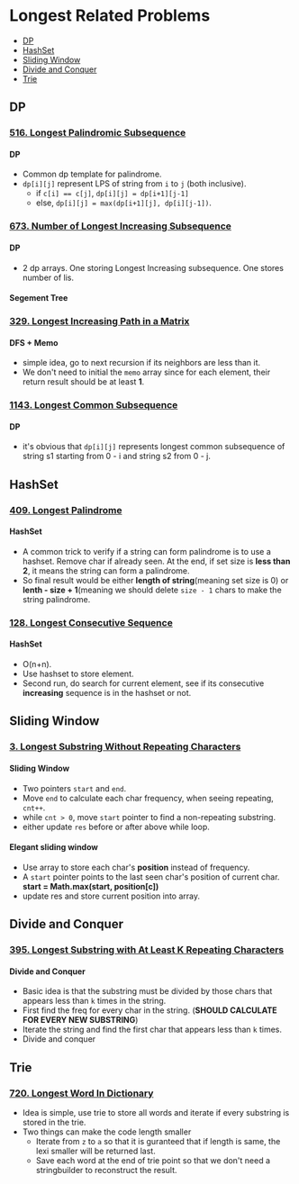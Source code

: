 # Longest Related Problems

* [DP](#dp)
* [HashSet](#hashset)
* [Sliding Window](#sliding-window)
* [Divide and Conquer](#divide-and-conquer)
* [Trie](#trie)

## DP
### [516. Longest Palindromic Subsequence]()
#### DP
- Common dp template for palindrome.
- `dp[i][j]` represent LPS of string from `i` to `j` (both inclusive).
  - if `c[i] == c[j]`, `dp[i][j] = dp[i+1][j-1]`
  - else, `dp[i][j] = max(dp[i+1][j], dp[i][j-1])`.
  
### [673. Number of Longest Increasing Subsequence](https://github.com/weltond/DataStructure/blob/master/LeetCode/dp/673-Number-of-Longest-Increasing-Subsequence.md)
#### DP
- 2 dp arrays. One storing Longest Increasing subsequence. One stores number of lis.

#### Segement Tree

### [329. Longest Increasing Path in a Matrix](https://github.com/weltond/DataStructure/blob/master/LeetCode/recursion/Lc329LongestIncreasingPathInAMatrix.java)
#### DFS + Memo
- simple idea, go to next recursion if its neighbors are less than it. 
- We don't need to initial the `memo` array since for each element, their return result should be at least **1**.

### [1143. Longest Common Subsequence]()
#### DP
- it's obvious that `dp[i][j]` represents longest common subsequence of string s1 starting from 0 - i and string s2 from 0 - j. 

## HashSet
### [409. Longest Palindrome](https://github.com/weltond/DataStructure/blob/master/LeetCode/hashmap/409-Longest-Palindrome.md) 

#### HashSet
  - A common trick to verify if a string can form palindrome is to use a hashset. Remove char if already seen. At the end, if set size is **less than 2**, it means the string can form a palindrome.
  - So final result would be either **length of string**(meaning set size is 0) or **lenth - size + 1**(meaning we should delete `size - 1` chars to make the string palindrome.
  
### [128. Longest Consecutive Sequence](https://github.com/weltond/DataStructure/blob/master/LeetCode/unionfind/Lc128LongestConsecutiveSequence.java)
#### HashSet
- O(n+n).
- Use hashset to store element.
- Second run, do search for current element, see if its consecutive **increasing** sequence is in the hashset or not.

## Sliding Window
### [3. Longest Substring Without Repeating Characters]()

####  Sliding Window
  - Two pointers `start` and `end`.
  - Move `end` to calculate each char frequency, when seeing repeating, `cnt++`.
  - while `cnt > 0`, move `start` pointer to find a non-repeating substring.
  - either update `res` before or after above while loop.
#### Elegant sliding window
  - Use array to store each char's **position** instead of frequency.
  - A `start` pointer points to the last seen char's position of current char. **start = Math.max(start, position[c])**
  - update res and store current position into array.
  
## Divide and Conquer
### [395. Longest Substring with At Least K Repeating Characters](https://github.com/weltond/DataStructure/blob/master/LeetCode/string/395-Longest-Substring-with-At-Least%20K-Repeating-Characters.md)

#### Divide and Conquer
  - Basic idea is that the substring must be divided by those chars that appears less than `k` times in the string.
  - First find the freq for every char in the string. (**SHOULD CALCULATE FOR EVERY NEW SUBSTRING**)
  - Iterate the string and find the first char that appears less than `k` times.
  - Divide and conquer

## Trie
### [720. Longest Word In Dictionary](https://github.com/weltond/DataStructure/blob/master/LeetCode/trie/720-longest-word-in-dictionary.md)
- Idea is simple, use trie to store all words and iterate if every substring is stored in the trie.
- Two things can make the code length smaller
  - Iterate from `z` to `a` so that it is guranteed that if length is same, the lexi smaller will be returned last.
  - Save each word at the end of trie point so that we don't need a stringbuilder to reconstruct the result.
